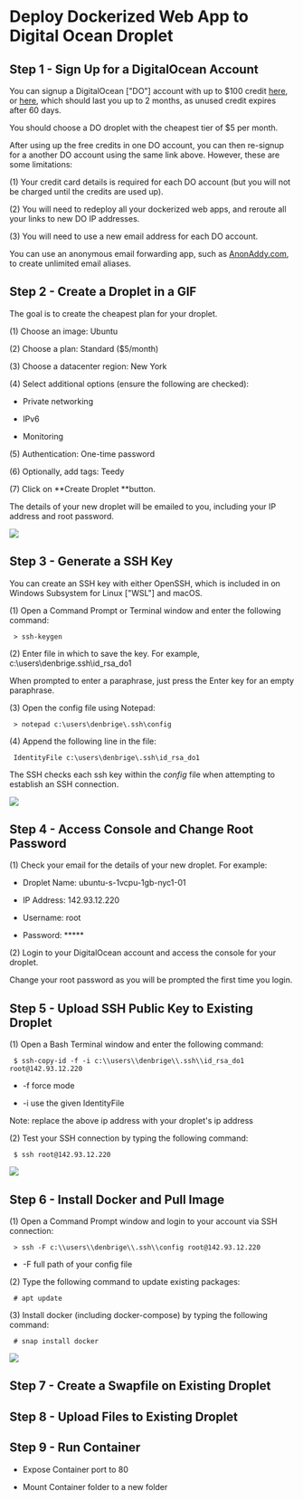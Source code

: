 # Deploy Dockerized Web App  to Digital Ocean Droplet

## Step 1 - Sign Up for a DigitalOcean Account

You can signup a DigitalOcean ["DO"] account with up to $100 credit [here](https://try.digitalocean.com/performance/), or [here](https://try.digitalocean.com/kubernetes-in-minutes/), which should last you up to 2 months, as unused credit expires after 60 days.

You should choose a DO droplet with the cheapest tier of $5 per month.

After using up the free credits in one DO account, you can then re-signup for a another DO account using the same link above. However, these are some limitations:

(1) Your credit card details is required for each DO account (but you will not be charged until the credits are used up).

(2) You will need to redeploy all your dockerized web apps, and reroute all your links to new DO IP addresses.

(3) You will need to use a new email address for each DO account.

You can use an anonymous email forwarding app, such as [AnonAddy.com](http://anonaddy.com), to create unlimited email aliases.

## Step 2 - Create a Droplet in a GIF

The goal is to create the cheapest plan for your droplet. 

(1) Choose an image: Ubuntu

(2) Choose a plan: Standard ($5/month)

(3) Choose a datacenter region: New York

(4) Select additional options (ensure the following are checked):

* Private networking

* IPv6

* Monitoring

(5) Authentication: One-time password

(6) Optionally, add tags: Teedy

(7) Click on **Create Droplet **button.

The details of your new droplet will be emailed to you, including your IP address and root password.

![][1]

[1]: images/deploy-dockerized-web-app--to-digital-ocean-droplet/step-2---create-a-droplet-in-a-gif.gif

## Step 3 - Generate a SSH Key

You can create an SSH key with either OpenSSH, which is included in on Windows Subsystem for Linux ["WSL"] and macOS.

(1) Open a Command Prompt or Terminal window and enter the following command:

     > ssh-keygen

(2) Enter file in which to save the key. For example, c:\users\denbrige\.ssh\id_rsa_do1

When prompted to enter a paraphrase, just press the Enter key for an empty paraphrase.

(3) Open the config file using Notepad:

     > notepad c:\users\denbrige\.ssh\config

(4) Append the following line in the file:

     IdentityFile c:\users\denbrige\.ssh\id_rsa_do1

The SSH checks each ssh key within the *config* file when attempting to establish an SSH connection.

![][2]

[2]: images/deploy-dockerized-web-app--to-digital-ocean-droplet/step-3---generate-a-ssh-key.gif

## Step 4 - Access Console and Change Root Password

(1) Check your email for the details of your new droplet. For example:

* Droplet Name: ubuntu-s-1vcpu-1gb-nyc1-01

* IP Address: 142.93.12.220

* Username: root

* Password: *****

(2) Login to your DigitalOcean account and access the console for your droplet.

Change your root password as you will be prompted the first time you login.

## Step 5 - Upload SSH Public Key to Existing Droplet

(1) Open a Bash Terminal window and enter the following command:

     $ ssh-copy-id -f -i c:\\users\\denbrige\\.ssh\\id_rsa_do1 root@142.93.12.220

* -f force mode

* -i use the given IdentityFile

Note: replace the above ip address with your droplet's ip address

(2) Test your SSH connection by typing the following command:

     $ ssh root@142.93.12.220

![][3]

[3]: images/deploy-dockerized-web-app--to-digital-ocean-droplet/step-5---upload-ssh-public-key-to-existing-droplet.gif

## Step 6 - Install Docker and Pull Image

(1) Open a Command Prompt window and login to your account via SSH connection:

     > ssh -F c:\\users\\denbrige\\.ssh\\config root@142.93.12.220

* -F full path of your config file

(2) Type the following command to update existing packages:

     # apt update

(3) Install docker (including docker-compose) by typing the following command:

     # snap install docker

![][4]

[4]: images/deploy-dockerized-web-app--to-digital-ocean-droplet/step-6---install-docker-and-pull-image.gif

## Step 7 - Create a Swapfile on Existing Droplet

## Step 8 - Upload Files to Existing Droplet

## Step 9 - Run Container

- Expose Container port to 80

- Mount Container folder to a new folder